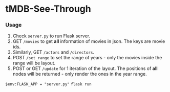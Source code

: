 # tMDB-See-Through

### Usage

1. Check `server.py` to run Flask server.
2. GET `/movies` to get **all** information of movies in json. The keys are movie ids.
3. Similarly, GET `/actors` and `/directors`.
4. POST `/set_range` to set the range of years - only the movies inside the range will be layout.
5. POST or GET `/update` for 1 iteration of the layout. The positions of **all** nodes will be returned - only render the ones in the year range.

`$env:FLASK_APP = "server.py"`
`flask run`